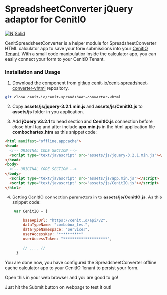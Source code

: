 # SpreadsheetConverter jQuery adaptor for CenitIO

[![N|Solid](http://www.spreadsheetconverter.com/wp-content/uploads/2013/08/logo.png)](http://www.spreadsheetconverter.com)

CenitSpreadsheetConverter is a helper module for SpreadsheetConverter HTML calculator app to save your form submissions into 
your [CenitIO Tenant](https://cenit.io/). With a small code manipulation inside the calculator app, you can easily connect 
your form to your CenitIO Tenant.

### Installation and Usage

1. Download the component from githup [cenit-io/cenit-spreadsheet-converter-vhtml](https://githup.com/cenit-io/cenit-spreadsheet-converter-vhtml) repository.

```sh
git clone cenit-io/cenit-spreadsheet-converter-vhtml
```

2. Copy **assets/js/jquery-3.2.1.min.js** and **assets/js/CenitIO.js** to **assets/js** folder in you application.

3. Add **jQuery v3.2.1** to head section and **CenitIO.js** connection before close html tag and after include **app.min.js** 
in the html application file **combochartex.htm** as this snippet code:
 
```html
<html manifest="offline.appcache">
<head>
  <!-- ORIGINAL CODE SECTION -->
  <script type="text/javascript" src="assets/js/jquery-3.2.1.min.js"></script>
</head>
<body>
  <!-- ORIGINAL CODE SECTION -->
</body>
  <script type="text/javascript" src="assets/js/app.min.js"></script>
  <script type="text/javascript" src="assets/js/CenitIO.js"></script>
</html>
```
 
4. Setting CenitIO connection parameters in to **assets/js/CenitIO.js**. As this snippet code:

```javascript
    var CenitIO = {

        baseApiUrl: "https://cenit.io/api/v2",
        dataTypeName: "combobox_test",
        dataTypeNamespace: "Services",
        userAccessKey: "**********",
        userAccessToken: "********************",
     
        // .... //
     }
```

You are done now, you have configured the SpreadsheetConverter offline cache calculator app to your CenitIO Tenant 
to persist your form.

Open this in your web browser and you are good to go!

Just hit the Submit button on webpage to test it out!
